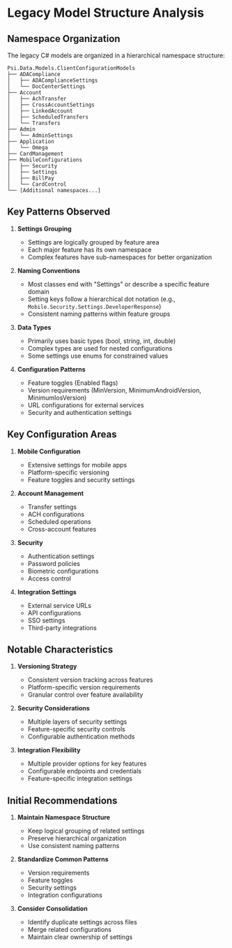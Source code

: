 # Legacy Model Structure Analysis

## Namespace Organization

The legacy C# models are organized in a hierarchical namespace structure:

```
Psi.Data.Models.ClientConfigurationModels
├── ADACompliance
│   ├── ADAComplianceSettings
│   └── DocCenterSettings
├── Account
│   ├── AchTransfer
│   ├── CrossAccountSettings
│   ├── LinkedAccount
│   ├── ScheduledTransfers
│   └── Transfers
├── Admin
│   └── AdminSettings
├── Application
│   └── Omega
├── CardManagement
├── MobileConfigurations
│   ├── Security
│   ├── Settings
│   ├── BillPay
│   └── CardControl
└── [Additional namespaces...]
```

## Key Patterns Observed

1. **Settings Grouping**
   - Settings are logically grouped by feature area
   - Each major feature has its own namespace
   - Complex features have sub-namespaces for better organization

2. **Naming Conventions**
   - Most classes end with "Settings" or describe a specific feature domain
   - Setting keys follow a hierarchical dot notation (e.g., `Mobile.Security.Settings.DeveloperResponse`)
   - Consistent naming patterns within feature groups

3. **Data Types**
   - Primarily uses basic types (bool, string, int, double)
   - Complex types are used for nested configurations
   - Some settings use enums for constrained values

4. **Configuration Patterns**
   - Feature toggles (Enabled flags)
   - Version requirements (MinVersion, MinimumAndroidVersion, MinimumIosVersion)
   - URL configurations for external services
   - Security and authentication settings

## Key Configuration Areas

1. **Mobile Configuration**
   - Extensive settings for mobile apps
   - Platform-specific versioning
   - Feature toggles and security settings

2. **Account Management**
   - Transfer settings
   - ACH configurations
   - Scheduled operations
   - Cross-account features

3. **Security**
   - Authentication settings
   - Password policies
   - Biometric configurations
   - Access control

4. **Integration Settings**
   - External service URLs
   - API configurations
   - SSO settings
   - Third-party integrations

## Notable Characteristics

1. **Versioning Strategy**
   - Consistent version tracking across features
   - Platform-specific version requirements
   - Granular control over feature availability

2. **Security Considerations**
   - Multiple layers of security settings
   - Feature-specific security controls
   - Configurable authentication methods

3. **Integration Flexibility**
   - Multiple provider options for key features
   - Configurable endpoints and credentials
   - Feature-specific integration settings

## Initial Recommendations

1. **Maintain Namespace Structure**
   - Keep logical grouping of related settings
   - Preserve hierarchical organization
   - Use consistent naming patterns

2. **Standardize Common Patterns**
   - Version requirements
   - Feature toggles
   - Security settings
   - Integration configurations

3. **Consider Consolidation**
   - Identify duplicate settings across files
   - Merge related configurations
   - Maintain clear ownership of settings
